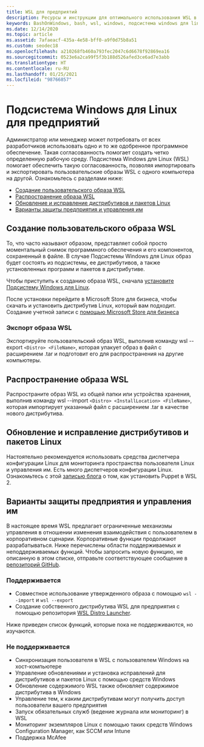 ```yaml
---
title: WSL для предприятий
description: Ресурсы и инструкции для оптимального использования WSL в корпоративной среде.
keywords: BashOnWindows, bash, wsl, windows, подсистема windows для linux, windowssubsystem, ubuntu, debian, suse, windows 10, корпоративный, развертывание, автономный, упаковка, магазин, распространение, установка, установить
ms.date: 12/14/2020
ms.topic: article
ms.assetid: 7afaeacf-435a-4e58-bff0-a9f0d75b8a51
ms.custom: seodec18
ms.openlocfilehash: a210268fb460a793fec2047c6d6678f92869ea16
ms.sourcegitcommit: 0523e6a2ca99f5f3b188d526afed3ce6ad7e3abb
ms.translationtype: HT
ms.contentlocale: ru-RU
ms.lasthandoff: 01/25/2021
ms.locfileid: "98766857"
---
```

# <a name="windows-subsystem-for-linux-for-enterprise"></a>Подсистема Windows для Linux для предприятий

Администратор или менеджер может потребовать от всех разработчиков использовать одно и то же одобренное программное обеспечение. Такая согласованность помогает создать четко определенную рабочую среду. Подсистема Windows для Linux (WSL) помогает обеспечить такую согласованность, позволяя импортировать и экспортировать пользовательские образы WSL с одного компьютера на другой. Ознакомьтесь с разделами ниже:

* [Создание пользовательского образа WSL](#creating-a-custom-wsl-image)
* [Распространение образа WSL](#distributing-your-wsl-image)
* [Обновление и исправление дистрибутивов и пакетов Linux](#update-and-patch-linux-distributions-and-packages)
* [Варианты защиты предприятия и управления им](#enterprise-security-and-control-options)

## <a name="creating-a-custom-wsl-image"></a>Создание пользовательского образа WSL

То, что часто называют образом, представляет собой просто моментальный снимок программного обеспечения и его компонентов, сохраненный в файле. В случае Подсистемы Windows для Linux образ будет состоять из подсистемы, ее дистрибутивов, а также установленных программ и пакетов в дистрибутиве.

Чтобы приступить к созданию образа WSL, сначала [установите Подсистему Windows для Linux](./install-win10.md).

После установки перейдите в Microsoft Store для бизнеса, чтобы скачать и установить дистрибутив Linux, который вам подходит. Создание учетной записи с [помощью Microsoft Store для бизнеса](https://docs.microsoft.com/microsoft-store/sign-up-microsoft-store-for-business.)

### <a name="exporting-your-wsl-image"></a>Экспорт образа WSL

Экспортируйте пользовательский образ WSL, выполнив команду wsl --export `<Distro> <FileName>`, которая упакует образ в файл с расширением .tar и подготовит его для распространения на другие компьютеры.

## <a name="distributing-your-wsl-image"></a>Распространение образа WSL

Распространите образ WSL из общей папки или устройства хранения, выполнив команду wsl --import `<Distro> <InstallLocation> <FileName>`, которая импортирует указанный файл с расширением .tar в качестве нового дистрибутива.

## <a name="update-and-patch-linux-distributions-and-packages"></a>Обновление и исправление дистрибутивов и пакетов Linux

Настоятельно рекомендуется использовать средства диспетчера конфигурации Linux для мониторинга пространства пользователя Linux и управления им. Есть много диспетчеров конфигурации Linux. Ознакомьтесь с этой [записью блога](http://www.craigloewen.com/blog/2019/12/04/running-puppet-quickly-in-wsl2/) о том, как установить Puppet в WSL 2.

## <a name="enterprise-security-and-control-options"></a>Варианты защиты предприятия и управления им

В настоящее время WSL предлагает ограниченные механизмы управления в отношении изменения взаимодействия с пользователем в корпоративном сценарии. Корпоративные функции продолжают разрабатываться. Ниже перечислены области поддерживаемых и неподдерживаемых функций. Чтобы запросить новую функцию, не описанную в этом списке, отправьте соответствующее сообщение в [репозиторий GitHub](https://github.com/microsoft/WSL/issues?q=is%3Aissue+is%3Aopen+enterprise).

### <a name="supported"></a>Поддерживается

* Совместное использование утвержденного образа с помощью `wsl --import` и `wsl --export`
* Создание собственного дистрибутива WSL для предприятия с помощью репозитория [WSL Distro Launcher](https://github.com/microsoft/WSL-DistroLauncher).

Ниже приведен список функций, которые пока не поддерживаются, но изучаются.

### <a name="unsupported"></a>Не поддерживается

* Синхронизация пользователя в WSL с пользователем Windows на хост-компьютере
* Управление обновлениями и установка исправлений для дистрибутивов и пакетов Linux с помощью средств Windows
* Обновление содержимого WSL также обновляет содержимое дистрибутива в Windows
* Управление тем, к каким дистрибутивам могут получить доступ пользователи вашего предприятия
* Запуск обязательных служб (ведение журнала или мониторинг) в WSL
* Мониторинг экземпляров Linux с помощью таких средств Windows Configuration Manager, как SCCM или Intune
* Поддержка McAfee
